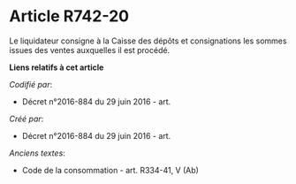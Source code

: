 # Article R742-20

Le liquidateur consigne à la Caisse des dépôts et consignations les sommes issues des ventes auxquelles il est procédé.

**Liens relatifs à cet article**

_Codifié par_:

  - Décret n°2016-884 du 29 juin 2016 - art.

_Créé par_:

  - Décret n°2016-884 du 29 juin 2016 - art.

_Anciens textes_:

  - Code de la consommation - art. R334-41, V (Ab)
